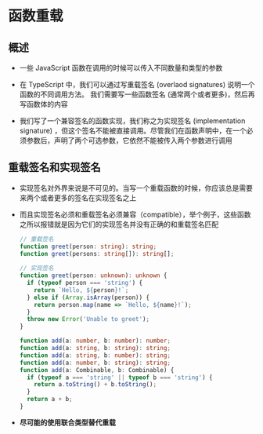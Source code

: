 # 函数重载

## 概述

*   一些 JavaScript 函数在调用的时候可以传入不同数量和类型的参数

*   在 TypeScript 中，我们可以通过写重载签名 (overlaod signatures) 说明一个函数的不同调用方法。 我们需要写一些函数签名 (通常两个或者更多)，然后再写函数体的内容

*   我们写了一个兼容签名的函数实现，我们称之为实现签名 (implementation signature) ，但这个签名不能被直接调用。尽管我们在函数声明中，在一个必须参数后，声明了两个可选参数，它依然不能被传入两个参数进行调用

## 重载签名和实现签名

*   实现签名对外界来说是不可见的。当写一个重载函数的时候，你应该总是需要来两个或者更多的签名在实现签名之上

*   而且实现签名必须和重载签名必须兼容（compatible），举个例子，这些函数之所以报错就是因为它们的实现签名并没有正确的和重载签名匹配

    ```typescript
    // 重载签名
    function greet(person: string): string;
    function greet(persons: string[]): string[];
     
    // 实现签名
    function greet(person: unknown): unknown {
      if (typeof person === 'string') {
        return `Hello, ${person}!`;
      } else if (Array.isArray(person)) {
        return person.map(name => `Hello, ${name}!`);
      }
      throw new Error('Unable to greet');
    }

    ```

    ```typescript
    function add(a: number, b: number): number;
    function add(a: string, b: string): string;
    function add(a: string, b: number): string;
    function add(a: number, b: string): string;
    function add(a: Combinable, b: Combinable) {
      if (typeof a === 'string' || typeof b === 'string') {
        return a.toString() + b.toString();
      }
      return a + b;
    }
    ```

*   **尽可能的使用联合类型替代重载**
